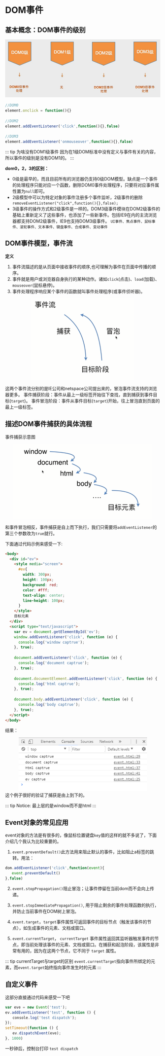 # DOM事件

## 基本概念：DOM事件的级别
<div align="center">
  <img src="./dom-event/1.png"/>
</div>

```js
//DOM0  
element.onclick = function(){}

//DOM2 
element.addEventListener('click',function(){},false)

//DOM3
element.addEventListener('onmouseover',function(){},false)
```
::: tip 为啥没有DOM1级事件
  因为在1级DOM标准中没有定义与事件有关的内容，所以事件的级别是没有DOM1的。
:::

**dom0，2，3的区别：**
* 0级是最早的，而且目前所有的浏览器仍支持0级DOM模型。缺点是一个事件的处理程序只能对应一个函数，删除DOM0事件处理程序，只要将对应事件属性置为`null`即可。
* 2级模型中可以为特定对象的事件注册多个事件监听，2级事件的删除 `removeEventListener("click",function(){},false);` 
* 3级事件的操作方式和2级事件是一样的。DOM3级事件模块在DOM2级事件的基础上重新定义了这些事件，也添加了一些新事件。包括IE9在内的主流浏览器都支持DOM2级事件，IE9也支持DOM3级事件。
`UI事件、焦点事件、鼠标事件、滚轮事件、文本事件、键盘事件、合成事件、变动事件`

## DOM事件模型，事件流
**定义**
1. 事件流描述的是从页面中接收事件的顺序,也可理解为事件在页面中传播的顺序。
2. 事件就是用户或浏览器自身执行的某种动作。诸如`click`(点击)、`load`(加载)、`mouseover`(鼠标悬停)。
3. 事件处理程序响应某个事件的函数就叫事件处理程序(或事件侦听器)。

<div align="center">
  <img src="./dom-event/2.png"/>
</div>


这两个事件流分别的是IE公司和netspace公司提出来的，冒泡事件流支持的浏览器更多。 
事件捕获阶段：事件从最上一级标签开始往下查找，直到捕获到事件目标(`target`)。
事件冒泡阶段：事件从事件目标(`target`)开始，往上冒泡直到页面的最上一级标签。

## 描述DOM事件捕获的具体流程
事件捕获示意图

<div align="center">
  <img src="./dom-event/3.png"/>
</div>


和事件冒泡相反，事件捕获是自上而下执行，我们只需要将`addEventListener`的第三个参数改为`true`就行。

下面通过代码示例来感受一下:
```html
<body>
  <div id="ev">
    <style media="screen">
      #ev{
        width: 300px;
        height: 100px;
        background: red;
        color: #fff;
        text-align: center;
        line-height: 100px;
      }
    </style>
    目标元素
  </div>
  <script type="text/javascript">
    var ev = document.getElementById('ev');
    window.addEventListener('click', function (e) {
      console.log('window captrue');
    }, true);

    document.addEventListener('click', function (e) {
      console.log('document captrue');
    }, true);

    document.documentElement.addEventListener('click', function (e) {
      console.log('html captrue');
    }, true);

    document.body.addEventListener('click', function (e) {
      console.log('body captrue');
    }, true);
  </script>
</body>
```
结果：
<div align="center">
  <img src="./dom-event/4.png"/>
</div>
这个例子很好的验证了捕获是由上到下的。

::: tip Notice:
  最上层的是window而不是html
:::

## Event对象的常见应用
event对象的方法是有很多的，像鼠标位置键盘`key`值的这样的就不多说了，下面介绍几个我认为比较重要的。
1. `event.preventDefault()`此方法用来阻止默认的事件，比如阻止a标签的跳转。用法：
```js
dom.addEventListener('click',function(event){
   event.preventDefault() 
},false)
```

2. `event.stopPropagation()`阻止冒泡；让事件停留在当前dom而不会向上传递。

3. `event.stopImmediatePropagation()`, 用于阻止剩余的事件处理函数的执行，并防止当前事件在DOM树上冒泡。

4. `event.target`，`target`事件属性可返回事件的目标节点（触发该事件的节点），如生成事件的元素、文档或窗口。

5. `event.currentTarget`， `currentTarget` 事件属性返回其监听器触发事件的节点，即当前处理该事件的元素、文档或窗口。在捕获和起泡阶段，该属性是非常有用的，因为在这两个节点，它不同于 `target` 属性。

::: tip currentTarget与target的区别
  `event.currentTarget`指向事件所绑定的元素，而`event.target`始终指向事件发生时的元素
:::

## 自定义事件
这部分直接通过代码来感受一下吧
```js
var eve = new Event('test');
ev.addEventListener('test', function () {
　　console.log('test dispatch');
});
setTimeout(function () {
　　ev.dispatchEvent(eve);
}, 1000)
```
一秒钟后，控制台打印 `test dispatch`